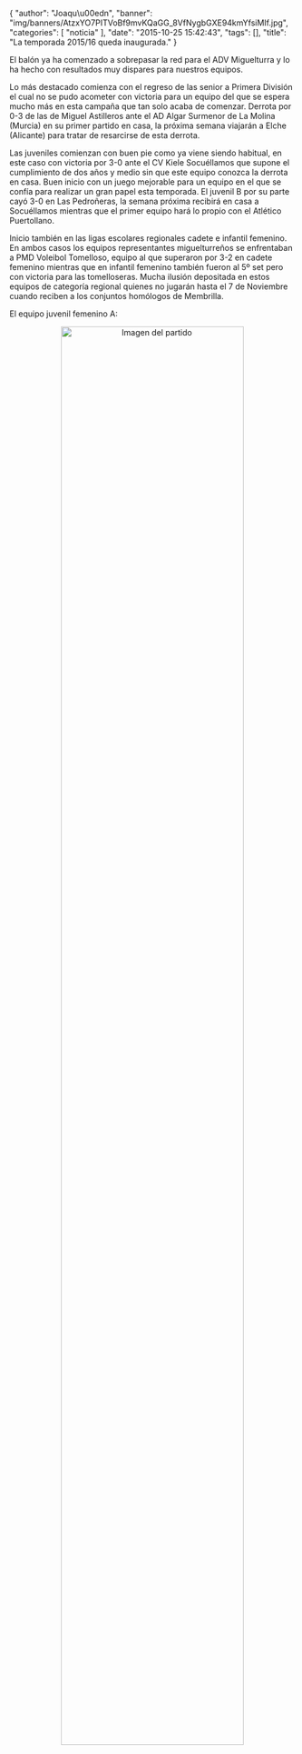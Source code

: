 {
  "author": "Joaqu\u00edn", 
  "banner": "img/banners/AtzxYO7PITVoBf9mvKQaGG_8VfNygbGXE94kmYfsiMIf.jpg", 
  "categories": [
    "noticia"
  ], 
  "date": "2015-10-25 15:42:43", 
  "tags": [], 
  "title": "La temporada 2015/16 queda inaugurada."
}

El balón ya ha comenzado a sobrepasar la red para el ADV Miguelturra y lo ha hecho con resultados muy dispares para nuestros equipos.

Lo más destacado comienza con el regreso de las senior a Primera División el cual no se pudo acometer con victoria para un equipo del que se espera mucho más en esta campaña que tan solo acaba de comenzar. Derrota por 0-3 de las de Miguel Astilleros ante el AD Algar Surmenor de La Molina (Murcia) en su primer partido en casa, la próxima semana viajarán a Elche (Alicante) para tratar de resarcirse de esta derrota.

Las juveniles comienzan con buen pie como ya viene siendo habitual, en este caso con victoria por 3-0 ante el CV Kiele Socuéllamos que supone el cumplimiento de dos años y medio sin que este equipo conozca la derrota en casa. Buen inicio con un juego mejorable para un equipo en el que se confía para realizar un gran papel esta temporada. El juvenil B por su parte cayó 3-0 en Las Pedroñeras, la semana próxima recibirá en casa a Socuéllamos mientras que el primer equipo hará lo propio con el Atlético Puertollano.

Inicio también en las ligas escolares regionales cadete e infantil femenino. En ambos casos los equipos representantes miguelturreños se enfrentaban a PMD Voleibol Tomelloso, equipo al que superaron por 3-2 en cadete femenino mientras que en infantil femenino también fueron al 5º set pero con victoria para las tomelloseras. Mucha ilusión depositada en estos equipos de categoría regional quienes no jugarán hasta el 7 de Noviembre cuando reciben a los conjuntos homólogos de Membrilla.

El equipo juvenil femenino A:

<center>
<a target="_new" href="http://www.advmiguelturra.org/img/banners/AtzxYO7PITVoBf9mvKQaGG_8VfNygbGXE94kmYfsiMIf.jpg"> 
<img alt="Imagen del partido" width="80%" align="center" src="http://www.advmiguelturra.org/img/banners/AtzxYO7PITVoBf9mvKQaGG_8VfNygbGXE94kmYfsiMIf.jpg"/> </a> </center>



